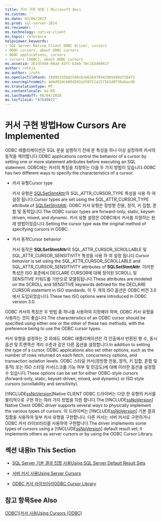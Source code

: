 ```yaml
---
title: 커서 구현 방법 | Microsoft Docs
ms.custom: ''
ms.date: 03/06/2017
ms.prod: sql-server-2014
ms.reviewer: ''
ms.technology: native-client
ms.topic: reference
helpviewer_keywords:
- SQL Server Native Client ODBC driver, cursors
- ODBC cursors, about ODBC cursors
- ODBC applications, cursors
- cursors [ODBC], about ODBC cursors
ms.assetid: 2b1d7dd4-08a4-43fc-b3eb-70c183d0941f
author: rothja
ms.author: jroth
ms.openlocfilehash: 18995355b825d9cb1e62b4794429b5e98ef2b472
ms.sourcegitcommit: ad4d92dce894592a259721a1571b1d8736abacdb
ms.translationtype: MT
ms.contentlocale: ko-KR
ms.lasthandoff: 08/04/2020
ms.locfileid: "87649071"
---
```

# <a name="how-cursors-are-implemented"></a><span data-ttu-id="3e283-102">커서 구현 방법</span><span class="sxs-lookup"><span data-stu-id="3e283-102">How Cursors Are Implemented</span></span>
  <span data-ttu-id="3e283-103">ODBC 애플리케이션은 SQL 문을 실행하기 전에 문 특성을 하나 이상 설정하여 커서의 동작을 제어합니다.</span><span class="sxs-lookup"><span data-stu-id="3e283-103">ODBC applications control the behavior of a cursor by setting one or more statement attributes before executing an SQL statement.</span></span> <span data-ttu-id="3e283-104">ODBC에는 커서의 특징을 지정하는 다음 두 가지 방법이 있습니다.</span><span class="sxs-lookup"><span data-stu-id="3e283-104">ODBC has two different ways to specify the characteristics of a cursor:</span></span>  
  
-   <span data-ttu-id="3e283-105">커서 유형</span><span class="sxs-lookup"><span data-stu-id="3e283-105">Cursor type</span></span>  
  
     <span data-ttu-id="3e283-106">커서 유형은 [SQLSetStmtAttr](../../native-client-odbc-api/sqlsetstmtattr.md)의 SQL_ATTR_CURSOR_TYPE 특성을 사용 하 여 설정 됩니다.</span><span class="sxs-lookup"><span data-stu-id="3e283-106">Cursor types are set using the SQL_ATTR_CURSOR_TYPE attribute of [SQLSetStmtAttr](../../native-client-odbc-api/sqlsetstmtattr.md).</span></span> <span data-ttu-id="3e283-107">ODBC 커서 유형은 정방향 전용, 정적, 키 집합, 혼합 및 동적입니다.</span><span class="sxs-lookup"><span data-stu-id="3e283-107">The ODBC cursor types are forward-only, static, keyset-driven, mixed, and dynamic.</span></span> <span data-ttu-id="3e283-108">커서 유형 설정은 ODBC에서 커서를 지정하는 원래 방법이었습니다.</span><span class="sxs-lookup"><span data-stu-id="3e283-108">Setting the cursor type was the original method of specifying cursors in ODBC.</span></span>  
  
-   <span data-ttu-id="3e283-109">커서 동작</span><span class="sxs-lookup"><span data-stu-id="3e283-109">Cursor behavior</span></span>  
  
     <span data-ttu-id="3e283-110">커서 동작은 **SQLSetStmtAttr**의 SQL_ATTR_CURSOR_SCROLLABLE 및 SQL_ATTR_CURSOR_SENSITIVITY 특성을 사용 하 여 설정 됩니다.</span><span class="sxs-lookup"><span data-stu-id="3e283-110">Cursor behavior is set using the SQL_ATTR_CURSOR_SCROLLABLE and SQL_ATTR_CURSOR_SENSITIVITY attributes of **SQLSetStmtAttr**.</span></span> <span data-ttu-id="3e283-111">이러한 특성은 ISO 표준에서 DECLARE CURSOR에 대해 정의된 SCROLL 및 SENSITIVE 키워드를 기반으로 모델링됩니다.</span><span class="sxs-lookup"><span data-stu-id="3e283-111">These attributes are modeled on the SCROLL and SENSITIVE keywords defined for the DECLARE CURSOR statement in ISO standards.</span></span> <span data-ttu-id="3e283-112">이 두 개의 ISO 옵션은 ODBC 버전 3.0에서 도입되었습니다.</span><span class="sxs-lookup"><span data-stu-id="3e283-112">These two ISO options were introduced in ODBC version 3.0.</span></span>  
  
 <span data-ttu-id="3e283-113">ODBC 커서의 특징은 두 방법 중 하나를 사용하여 지정해야 하며, ODBC 커서 유형을 사용하는 것이 좋습니다.</span><span class="sxs-lookup"><span data-stu-id="3e283-113">The characteristics of an ODBC cursor should be specified using either one or the other of these two methods, with the preference being to use the ODBC cursor types.</span></span>  
  
 <span data-ttu-id="3e283-114">커서 유형을 설정하는 것 외에도 ODBC 애플리케이션은 각 인출에서 반환된 행 수, 동시 옵션 및 트랜잭션 격리 수준과 같은 다른 옵션을 설정합니다.</span><span class="sxs-lookup"><span data-stu-id="3e283-114">In addition to setting the type of a cursor, ODBC applications also set other options, such as the number of rows returned on each fetch, concurrency options, and transaction isolation levels.</span></span> <span data-ttu-id="3e283-115">ODBC 스타일 커서(정방향 전용, 정적, 키 집합, 혼합 및 동적) 또는 ISO 스타일 커서(스크롤 가능 여부 및 민감도)에 대해 이러한 옵션을 설정할 수 있습니다.</span><span class="sxs-lookup"><span data-stu-id="3e283-115">These options can be set for either ODBC-style cursors (forward-only, static, keyset-driven, mixed, and dynamic) or ISO style cursors (scrollability and sensitivity).</span></span>  
  
 <span data-ttu-id="3e283-116">[!INCLUDE[ssNoVersion](../../../includes/ssnoversion-md.md)]Native CLIENT ODBC 드라이버는 다양 한 유형의 커서를 물리적으로 구현 하는 여러 가지 방법을 지원 합니다.</span><span class="sxs-lookup"><span data-stu-id="3e283-116">The [!INCLUDE[ssNoVersion](../../../includes/ssnoversion-md.md)] Native Client ODBC driver supports several ways to physically implement the various types of cursors.</span></span> <span data-ttu-id="3e283-117">이 드라이버는 [!INCLUDE[ssNoVersion](../../../includes/ssnoversion-md.md)] 기본 결과 집합을 사용하여 일부 커서 유형을 구현합니다. 다른 커서는 서버 커서로 구현하거나 ODBC 커서 라이브러리를 사용하여 구현합니다.</span><span class="sxs-lookup"><span data-stu-id="3e283-117">The driver implements some types of cursors using a [!INCLUDE[ssNoVersion](../../../includes/ssnoversion-md.md)] default result set; it implements others as server cursors or by using the ODBC Cursor Library.</span></span>  
  
## <a name="in-this-section"></a><span data-ttu-id="3e283-118">섹션 내용</span><span class="sxs-lookup"><span data-stu-id="3e283-118">In This Section</span></span>  
  
-   [<span data-ttu-id="3e283-119">SQL Server 기본 결과 집합 사용</span><span class="sxs-lookup"><span data-stu-id="3e283-119">Using SQL Server Default Result Sets</span></span>](using-sql-server-default-result-sets.md)  
  
-   [<span data-ttu-id="3e283-120">서버 커서 사용</span><span class="sxs-lookup"><span data-stu-id="3e283-120">Using Server Cursors</span></span>](using-server-cursors.md)  
  
-   [<span data-ttu-id="3e283-121">ODBC 커서 라이브러리</span><span class="sxs-lookup"><span data-stu-id="3e283-121">ODBC Cursor Library</span></span>](odbc-cursor-library.md)  
  
## <a name="see-also"></a><span data-ttu-id="3e283-122">참고 항목</span><span class="sxs-lookup"><span data-stu-id="3e283-122">See Also</span></span>  
 [<span data-ttu-id="3e283-123">ODBC&#41;&#40;커서 사용</span><span class="sxs-lookup"><span data-stu-id="3e283-123">Using Cursors &#40;ODBC&#41;</span></span>](../using-cursors-odbc.md)  
  
  

